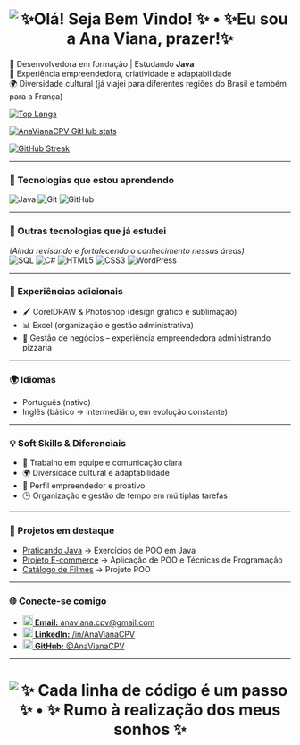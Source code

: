 <h1 align="center">
  <img
    src="https://readme-typing-svg.herokuapp.com/?font=Righteous&size=28&duration=4000&pause=150&center=true&vCenter=true&width=980&height=100&color=FFD700&multiline=true&lines=%E2%9C%A8%20Ol%C3%A1!%20Seja%20Bem%20Vindo!%20%E2%9C%A8;%E2%9C%A8%20Me%20chamo%20ANA%20VIANA%20%E2%9C%A8"
    alt="✨Olá! Seja Bem Vindo! ✨ • ✨Eu sou a Ana Viana, prazer!✨"
  />
</h1>



🎯 Desenvolvedora em formação | Estudando **Java** <br>
🚀 Experiência empreendedora, criatividade e adaptabilidade  <br>
🌍 Diversidade cultural (já viajei para diferentes regiões do Brasil e também para a França)




[![Top Langs](https://github-readme-stats.vercel.app/api/top-langs/?username=AnaVianaCPV&include_forks=true&layout=compact&langs_count=8&hide=html,css,scss,md,xml,json&cache_seconds=1800&theme=dracula&hide_border=true)](https://github.com/AnaVianaCPV)


[![AnaVianaCPV GitHub stats](https://github-readme-stats.vercel.app/api?username=AnaVianaCPV&show_icons=true&include_all_commits=true&count_private=true&cache_seconds=1800&theme=dracula&hide_border=true)](https://github.com/AnaVianaCPV)

>
[![GitHub Streak](https://github-readme-streak-stats.herokuapp.com?user=AnaVianaCPV&theme=dracula&hide_border=true&fire=purple&ring=purple&currStreakLabel=white)](https://git.io/streak-stats)


---

### 🚀 Tecnologias que estou aprendendo
![Java](https://img.shields.io/badge/Java-ED8B00?style=for-the-badge&logo=java&logoColor=white)
![Git](https://img.shields.io/badge/Git-F05032?style=for-the-badge&logo=git&logoColor=white)
![GitHub](https://img.shields.io/badge/GitHub-181717?style=for-the-badge&logo=github&logoColor=white)

---

### 📌 Outras tecnologias que já estudei
*(Ainda revisando e fortalecendo o conhecimento nessas áreas)*  
![SQL](https://img.shields.io/badge/SQL-003B57?style=for-the-badge&logo=database&logoColor=white)
![C#](https://img.shields.io/badge/C%23-239120?style=for-the-badge&logo=c-sharp&logoColor=white)
![HTML5](https://img.shields.io/badge/HTML5-E34F26?style=for-the-badge&logo=html5&logoColor=white)
![CSS3](https://img.shields.io/badge/CSS3-1572B6?style=for-the-badge&logo=css3&logoColor=white)
![WordPress](https://img.shields.io/badge/WordPress-21759B?style=for-the-badge&logo=wordpress&logoColor=white)

---

### 🎨 Experiências adicionais
- 🖌️ CorelDRAW & Photoshop (design gráfico e sublimação)  <br>
- 📊 Excel (organização e gestão administrativa)  <br>
- 🍕 Gestão de negócios – experiência empreendedora administrando pizzaria  

---

### 🌍 Idiomas
- Português (nativo)  <br>
- Inglês (básico → intermediário, em evolução constante)    

---

### 💡 Soft Skills & Diferenciais<br>
- 🤝 Trabalho em equipe e comunicação clara  <br>
- 🌍 Diversidade cultural e adaptabilidade  <br>
- 💼 Perfil empreendedor e proativo  <br>
- 🕒 Organização e gestão de tempo em múltiplas tarefas  

---

### 📌 Projetos em destaque<br>
- [Praticando Java](https://github.com/AnaVianaCPV/PraticandoJava) → Exercícios de POO em Java  <br>
- [Projeto E-commerce](https://github.com/AnaVianaCPV/Projeto_ecommerce) → Aplicação de POO e Técnicas de Programação <br>
- [Catálogo de Filmes](https://github.com/AnaVianaCPV/Catalogo-Filmes) → Projeto POO  

---

### 🌐 Conecte-se comigo
- <a href="mailto:anavianacpv@gmail.com"><img src="https://skillicons.dev/icons?i=gmail" height="18" /> <b>Email:</b> anaviana.cpv@gmail.com</a>
- <a href="https://www.linkedin.com/in/AnaVianaCPV" target="_blank" rel="noopener noreferrer"><img src="https://skillicons.dev/icons?i=linkedin" height="18" /> <b>LinkedIn:</b> /in/AnaVianaCPV</a>
- <a href="https://github.com/AnaVianaCPV" target="_blank" rel="noopener noreferrer"><img src="https://skillicons.dev/icons?i=github" height="18" /> <b>GitHub:</b> @AnaVianaCPV</a>

---
<h1 align="center">
  <img
    src="https://readme-typing-svg.herokuapp.com/?font=Righteous&size=28&duration=4000&pause=150&center=true&vCenter=true&width=980&height=100&color=FFD700&multiline=true&lines=%E2%9C%A8%20Cada%20linha%20de%20c%C3%B3digo%20%C3%A9%20um%20passo%20%E2%9C%A8;%E2%9C%A8%20Rumo%20%C3%A0%20realiza%C3%A7%C3%A3o%20dos%20meus%20sonhos%20%E2%9C%A8"
    alt="✨ Cada linha de código é um passo ✨ • ✨ Rumo à realização dos meus sonhos ✨"
  />
</h1>
